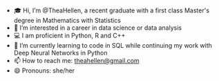 - 🎓 Hi, I’m @TheaHellen, a recent graduate with a first class Master's degree in Mathematics with Statistics
- 👋 I’m interested in a career in data science or data analysis
- 💻 I am proficient in Python, R and C++
- 🌱 I’m currently learning to code in SQL while continuing my work with Deep Neural Networks in Python
- 📫 How to reach me: theahellen@gmail.com
- 😄 Pronouns: she/her


<!---
TheaHellen/TheaHellen is a ✨ special ✨ repository because its `README.md` (this file) appears on your GitHub profile.
You can click the Preview link to take a look at your changes.
--->
